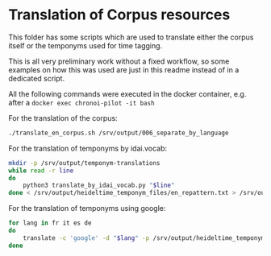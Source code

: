 
# Translation of Corpus resources

This folder has some scripts which are used to translate either the corpus itself or the temponyms used for time tagging.

This is all very preliminary work without a fixed workflow, so some examples on how this was used are just in this readme instead of in a dedicated script.

All the following commands were executed in the docker container, e.g. after a `docker exec chronoi-pilot -it bash`

For the translation of the corpus:

```bash
./translate_en_corpus.sh /srv/output/006_separate_by_language
```

For the translation of temponyms by idai.vocab:

```bash
mkdir -p /srv/output/temponym-translations
while read -r line
do
    python3 translate_by_idai_vocab.py "$line"
done < /srv/output/heideltime_temponym_files/en_repattern.txt > /srv/output/temponym-translations/translate_en_idai_vocab.txt
```

For the translation of temponyms using google:

```bash
for lang in fr it es de
do
    translate -c 'google' -d "$lang" -p /srv/output/heideltime_temponym_files/en_repattern.txt
done
```


